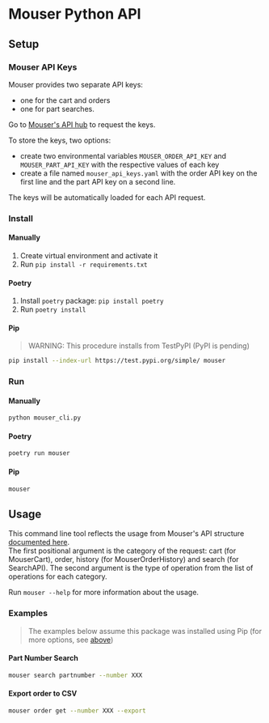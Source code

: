 # Mouser Python API

## Setup
### Mouser API Keys

Mouser provides two separate API keys:
* one for the cart and orders
* one for part searches.

Go to [Mouser's API hub](https://www.mouser.com/api-hub/) to request the keys.

To store the keys, two options:
* create two environmental variables `MOUSER_ORDER_API_KEY` and `MOUSER_PART_API_KEY` with the respective values of each key
* create a file named `mouser_api_keys.yaml` with the order API key on the first line and the part API key on a second line.

The keys will be automatically loaded for each API request.

### Install

#### Manually

1. Create virtual environment and activate it
2. Run `pip install -r requirements.txt`

#### Poetry

1. Install `poetry` package: `pip install poetry`
2. Run `poetry install`

#### Pip

> WARNING: This procedure installs from TestPyPI (PyPI is pending)

``` bash
pip install --index-url https://test.pypi.org/simple/ mouser
```

### Run

#### Manually

```bash
python mouser_cli.py
```

#### Poetry

```bash
poetry run mouser
```

#### Pip

```bash
mouser
```

## Usage

This command line tool reflects the usage from Mouser's API structure [documented here](https://api.mouser.com/api/docs/ui/index#/).  
The first positional argument is the category of the request: cart (for MouserCart), order, history (for MouserOrderHistory) and search (for SearchAPI).
The second argument is the type of operation from the list of operations for each category.

Run `mouser --help` for more information about the usage.

### Examples
> The examples below assume this package was installed using Pip (for more options, see [above](#run))

#### Part Number Search
```bash
mouser search partnumber --number XXX
```

#### Export order to CSV
``` bash
mouser order get --number XXX --export
```
